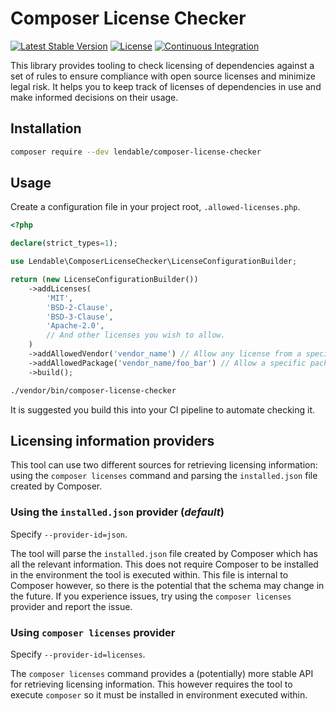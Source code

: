 # Composer License Checker

[![Latest Stable Version](https://poser.pugx.org/lendable/composer-license-checker/v/stable)](https://packagist.org/packages/lendable/composer-license-checker)
[![License](https://poser.pugx.org/lendable/composer-license-checker/license)](https://packagist.org/packages/lendable/composer-license-checker)
[![Continuous Integration](https://github.com/lendable/composer-license-checker/actions/workflows/ci.yml/badge.svg)](https://github.com/lendable/composer-license-checker/actions/workflows/ci.yml)

This library provides tooling to check licensing of dependencies against a set of rules to ensure compliance with open source licenses and minimize legal risk. It helps you to keep track of licenses of dependencies in use and make informed decisions on their usage.

## Installation

```sh
composer require --dev lendable/composer-license-checker
```

## Usage

Create a configuration file in your project root, `.allowed-licenses.php`.

```php
<?php

declare(strict_types=1);

use Lendable\ComposerLicenseChecker\LicenseConfigurationBuilder;

return (new LicenseConfigurationBuilder())
    ->addLicenses(
        'MIT',
        'BSD-2-Clause',
        'BSD-3-Clause',
        'Apache-2.0',
        // And other licenses you wish to allow.
    )
    ->addAllowedVendor('vendor_name') // Allow any license from a specific vendor, i.e. your own company.
    ->addAllowedPackage('vendor_name/foo_bar') // Allow a specific package regardless licensing.
    ->build();

```

```sh
./vendor/bin/composer-license-checker
```

It is suggested you build this into your CI pipeline to automate checking it.

## Licensing information providers

This tool can use two different sources for retrieving licensing information: using the `composer licenses` command and parsing the `installed.json` file created by Composer.

### Using the `installed.json` provider (*default*)
Specify `--provider-id=json`. 

The tool will parse the `installed.json` file created by Composer which has all the relevant information. This does not require Composer to be installed in the environment the tool is executed within. This file is internal to Composer however, so there is the potential that the schema may change in the future. If you experience issues, try using the `composer licenses` provider and report the issue.

### Using `composer licenses` provider
Specify `--provider-id=licenses`.

The `composer licenses` command provides a (potentially) more stable API for retrieving licensing information. This however requires the tool to execute `composer` so it must be installed in environment executed within. 

